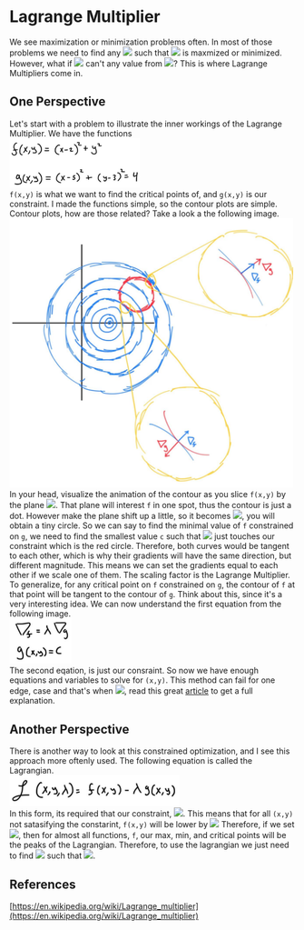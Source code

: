 # Lagrange Multiplier
 We see maximization or minimization problems often. In most of those problems we need to find any <img src="https://render.githubusercontent.com/render/math?math=(x,y)">
 such that <img src="https://render.githubusercontent.com/render/math?math=f(x,y)"> is maxmized or minimized. However, what if <img src="https://render.githubusercontent.com/render/math?math=(x,y)"> can't any value from <img src="https://render.githubusercontent.com/render/math?math=dom f(x,y)">? This is where Lagrange Multipliers come in.

## One Perspective
Let's start with a problem to illustrate the inner workings of the Lagrange Multiplier. We have the functions <br />
<img src="/Lagrange/problem.png" alt="drawing" width="230"/> <br />
`f(x,y)` is what we want to find the critical points of, and `g(x,y)`  is our constraint. I made the functions simple, so the contour plots are simple. Contour plots, how are those related? Take a look a the following image. <br />
<img src="/Lagrange/diagram.png" alt="drawing" width="500"/> <br />
In your head, visualize the animation of the contour as you slice `f(x,y)` by the plane <img src="https://render.githubusercontent.com/render/math?math=z=0">. That plane will interest `f` in one spot, thus the contour is just a dot. However make the plane shift up a little, so it becomes <img src="https://render.githubusercontent.com/render/math?math=z=0.1">, you will obtain a tiny circle. So we can say to find the minimal value of `f` constrained on `g`, we need to find the smallest value `c` such that <img src="https://render.githubusercontent.com/render/math?math=z=c"> just touches our constraint which is the red circle. Therefore, both curves would be tangent to each other, which is why their gradients will have the same direction, but different magnitude. This means we can set the gradients equal to each other if we scale one of them. The scaling factor is the Lagrange Multiplier. To generalize, for any critical point on `f` constrained on `g`, the contour of `f` at that point will be tangent to the contour of `g`. Think about this, since it's a very interesting idea. We can now understand the first equation from the following image. 
<br /> <img src="/Lagrange/eq.png" alt="drawing" width="110"/> <br />
The second eqation, is just our consraint. So now we have enough equations and variables to solve for `(x,y)`. This method can fail for one edge, case and that's when <img src="https://render.githubusercontent.com/render/math?math=\nabla g = 0">, read this great [article](https://www.maa.org/sites/default/files/nunemacher01010325718.pdf) to get a full explanation. 

## Another Perspective
There is another way to look at this constrained optimization, and I see this approach more oftenly used. The following equation is called the Lagrangian. <br />
<img src="/Lagrange/Lagrangian.png" alt="drawing" width="300"/> <br />
In this form, its required that our constraint, <img src="https://render.githubusercontent.com/render/math?math=g(x,y)=0">. This means that for all `(x,y)` not satasifying the constarint, `f(x,y)` will be lower by <img src="https://render.githubusercontent.com/render/math?math=\lambda g(x,y)">
Therefore, if we set <img src="https://render.githubusercontent.com/render/math?math=\lambda = 10^10">, then for almost all functions, `f`, our max, min, and critical points will be the peaks of the Lagrangian. Therefore, to use the lagrangian we just need to find
<img src="https://render.githubusercontent.com/render/math?math=(x,y,\lambda)"> such that <img src="https://render.githubusercontent.com/render/math?math=\nabla \mathcal{L}(x,y,\lambda) = 0">.


## References
[https://en.wikipedia.org/wiki/Lagrange_multiplier](https://en.wikipedia.org/wiki/Lagrange_multiplier)
